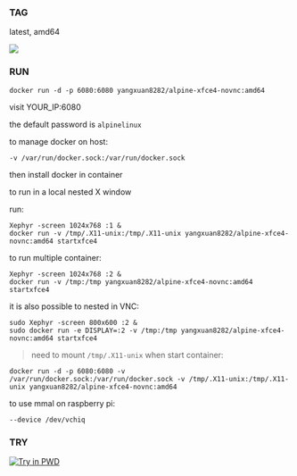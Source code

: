 ### TAG

latest, amd64

[![](https://images.microbadger.com/badges/image/yangxuan8282/alpine-xfce4-novnc.svg)](https://microbadger.com/images/yangxuan8282/alpine-xfce4-novnc "Get your own image badge on microbadger.com")

### RUN

```
docker run -d -p 6080:6080 yangxuan8282/alpine-xfce4-novnc:amd64
```

visit YOUR_IP:6080

the default password is `alpinelinux`

to manage docker on host:

```
-v /var/run/docker.sock:/var/run/docker.sock
```

then install docker in container

to run in a local nested X window

run:

```
Xephyr -screen 1024x768 :1 &
docker run -v /tmp/.X11-unix:/tmp/.X11-unix yangxuan8282/alpine-xfce4-novnc:amd64 startxfce4
```

to run multiple container:

```
Xephyr -screen 1024x768 :2 &
docker run -v /tmp:/tmp yangxuan8282/alpine-xfce4-novnc:amd64 startxfce4
```

it is also possible to nested in VNC:

```
sudo Xephyr -screen 800x600 :2 &
sudo docker run -e DISPLAY=:2 -v /tmp:/tmp yangxuan8282/alpine-xfce4-novnc:amd64 startxfce4
```

> need to mount `/tmp/.X11-unix` when start container:

```
docker run -d -p 6080:6080 -v /var/run/docker.sock:/var/run/docker.sock -v /tmp/.X11-unix:/tmp/.X11-unix yangxuan8282/alpine-xfce4-novnc:amd64
```

to use mmal on raspberry pi:

```
--device /dev/vchiq
```

### TRY

[![Try in PWD](https://github.com/play-with-docker/stacks/raw/cff22438cb4195ace27f9b15784bbb497047afa7/assets/images/button.png)](http://play-with-docker.com?stack=https://raw.githubusercontent.com/yangxuan8282/docker-image/master/alpine-xfce4-novnc/stack.yml)
